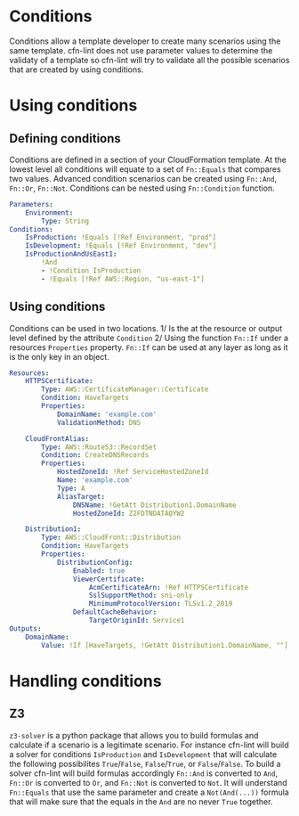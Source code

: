 # Conditions

Conditions allow a template developer to create many scenarios using the same template. cfn-lint does not use parameter values to determine the validaty of a template so cfn-lint will try to validate all the possible scenarios that are created by using conditions.

# Using conditions

## Defining conditions

Conditions are defined in a section of your CloudFormation template. At the lowest level all conditions will equate to a set of `Fn::Equals` that compares two values. Advanced condition scenarios can be created using `Fn::And`, `Fn::Or`, `Fn::Not`. Conditions can be nested using `Fn::Condition` function.

```yaml
Parameters:
    Environment:
        Type: String
Conditions:
    IsProduction: !Equals [!Ref Environment, "prod"]
    IsDevelopment: !Equals [!Ref Environment, "dev"]
    IsProductionAndUsEast1:
        !And
        - !Condition IsProduction
        - !Equals [!Ref AWS::Region, "us-east-1"]
```

## Using conditions

Conditions can be used in two locations. 1/ Is the at the resource or output level defined by the attribute `Condition` 2/ Using the function `Fn::If` under a resources `Properties` property. `Fn::If` can be used at any layer as long as it is the only key in an object.

```yaml
Resources:
    HTTPSCertificate:
        Type: AWS::CertificateManager::Certificate
        Condition: HaveTargets
        Properties:
            DomainName: 'example.com'
            ValidationMethod: DNS

    CloudFrontAlias:
        Type: AWS::Route53::RecordSet
        Condition: CreateDNSRecords
        Properties:
            HostedZoneId: !Ref ServiceHostedZoneId
            Name: 'example.com'
            Type: A
            AliasTarget:
                DNSName: !GetAtt Distribution1.DomainName
                HostedZoneId: Z2FDTNDATAQYW2

    Distribution1:
        Type: AWS::CloudFront::Distribution
        Condition: HaveTargets
        Properties:
            DistributionConfig:
                Enabled: true
                ViewerCertificate:
                    AcmCertificateArn: !Ref HTTPSCertificate
                    SslSupportMethod: sni-only
                    MinimumProtocolVersion: TLSv1.2_2019
                DefaultCacheBehavior:
                    TargetOriginId: Service1
Outputs:
    DomainName:
        Value: !If [HaveTargets, !GetAtt Distribution1.DomainName, ""]
```


# Handling conditions

## Z3
`z3-solver` is a python package that allows you to build formulas and calculate if a scenario is a legitimate scenario. For instance cfn-lint will build a solver for conditions `IsProduction` and `IsDevelopment` that will calculate the following possibilites `True`/`False`, `False`/`True`, or `False`/`False`. To build a solver cfn-lint will build formulas accordingly `Fn::And` is converted to `And`, `Fn::Or` is converted to `Or`, and `Fn::Not` is converted to `Not`. It will understand `Fn::Equals` that use the same parameter and create a `Not(And(...))` formula that will make sure that the equals in the `And` are no never `True` together.


